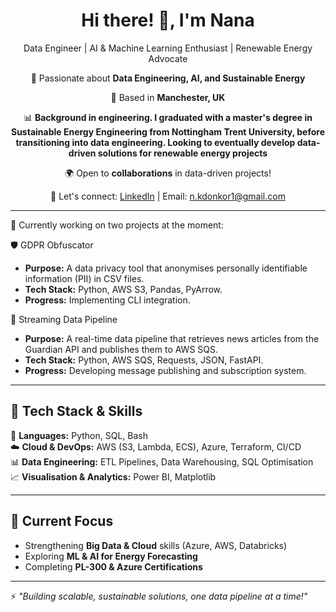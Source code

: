 <div align="center">
  
# Hi there! 👋,    I'm Nana

Data Engineer | AI & Machine Learning Enthusiast | Renewable Energy Advocate

🚀 Passionate about **Data Engineering, AI, and Sustainable Energy**  

📌 Based in **Manchester, UK**  

📊 **Background in engineering. I graduated with a master's degree in Sustainable Energy Engineering from Nottingham Trent University, before transitioning into data engineering. Looking to eventually develop data-driven solutions for renewable energy projects**  

🌍 Open to **collaborations** in data-driven projects! 

📩 Let's connect: [LinkedIn](https://www.linkedin.com/in/nanakyeredonkor) | Email: n.kdonkor1@gmail.com

</div>

---

🚀 Currently working on two projects at the moment:

🛡️ GDPR Obfuscator  
- **Purpose:** A data privacy tool that anonymises personally identifiable information (PII) in CSV files.  
- **Tech Stack:** Python, AWS S3, Pandas, PyArrow.  
- **Progress:** Implementing CLI integration.  

 📡 Streaming Data Pipeline  
- **Purpose:** A real-time data pipeline that retrieves news articles from the Guardian API and publishes them to AWS SQS.  
- **Tech Stack:** Python, AWS SQS, Requests, JSON, FastAPI.  
- **Progress:** Developing message publishing and subscription system.  


---

## 🔧 Tech Stack & Skills  
🚀 **Languages:** Python, SQL, Bash  
☁️ **Cloud & DevOps:** AWS (S3, Lambda, ECS), Azure, Terraform, CI/CD  
📊 **Data Engineering:** ETL Pipelines, Data Warehousing, SQL Optimisation  
📈 **Visualisation & Analytics:** Power BI, Matplotlib  

---

## 🎯 Current Focus  
- Strengthening **Big Data & Cloud** skills (Azure, AWS, Databricks)  
- Exploring **ML & AI for Energy Forecasting**  
- Completing **PL-300 & Azure Certifications**  

---

⚡ *"Building scalable, sustainable solutions, one data pipeline at a time!"* 


